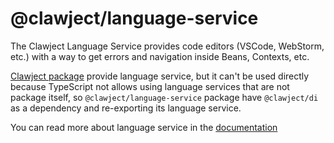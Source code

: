 # @clawject/language-service

The Clawject Language Service provides code editors (VSCode, WebStorm, etc.) with a way to get errors
and navigation inside Beans, Contexts, etc.

[Clawject package](https://www.npmjs.com/package/@clawject/di) provide language service,
but it can't be used directly because TypeScript not allows using language services that are not package itself,
so `@clawject/language-service` package have `@clawject/di` as a dependency and re-exporting its language service.

You can read more about language service in the [documentation](https://clawject.com/docs/language-service)
